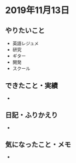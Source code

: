 # 2019年11月13日

## やりたいこと

- 英語レジュメ
- 研究
- ギター
- 開発
- スクール

## できたこと・実績

- 

## 日記・ふりかえり

- 

## 気になったこと・メモ

- 
